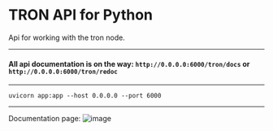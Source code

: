 TRON API for Python
===================

Api for working with the tron node.

--------

#### All api documentation is on the way: `http://0.0.0.0:6000/tron/docs` or `http://0.0.0.0:6000/tron/redoc`

--------
```shell
uvicorn app:app --host 0.0.0.0 --port 6000
```

--------
Documentation page:
![image](https://user-images.githubusercontent.com/84931791/169534220-14e119ce-af1b-4e6f-ae0a-09cdb547ed4f.png)

